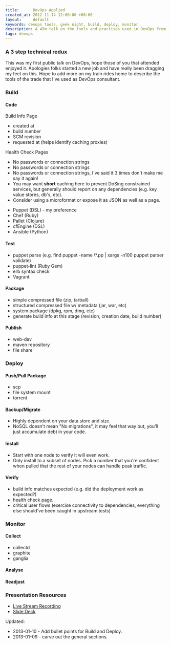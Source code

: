 ```yaml
---
title:      DevOps Applied
created_at: 2012-11-14 12:00:00 +00:00
layout:     default
keywords: devops tools, geek night, build, deploy, monitor
description: A 45m talk on the tools and practises used in DevOps from build to deployment to monitoring.
tags: devops
---
```


### A 3 step technical redux

This was my first public talk on DevOps, hope those of you that attended enjoyed it. Apologies folks started a new job and have really been dragging my feet on this. Hope to add more on my train rides home to describe the tools of the trade that I've used as DevOps consultant.

### Build

#### Code

Build Info Page

-   created at
-   build number
-   SCM revision
-   requested at (helps identify caching proxies)

Health Check Pages

-   No passwords or connection strings
-   No passwords or connection strings
-   No passwords or connection strings, I've said it 3 times don't make me say it again!
-   You may want **short** caching here to prevent DoSing constrained services, but generally should report on any dependencies (e.g. key value stores, db's, etc).
-   Consider using a microformat or expose it as JSON as well as a page.

<!-- -->

-   Puppet (DSL) - my preference
-   Chef (Ruby)
-   Pallet (Clojure)
-   cfEngine (DSL)
-   Ansible (Python)

#### Test

-   puppet parse (e.g. find puppet -name \\\*.pp | xargs -n100 puppet parser validate)
-   puppet-lint (Ruby Gem)
-   erb syntax check
-   Vagrant

#### Package

-   simple compressed file (zip, tarball)
-   structured compressed file w/ metadata (jar, war, etc)
-   system package (dpkg, rpm, dmg, etc)
-   generate build info at this stage (revision, creation date, build number)

#### Publish

-   web-dav
-   maven repository
-   file share

### Deploy

#### Push/Pull Package

-   scp
-   file system mount
-   torrent

#### Backup/Migrate

-   Highly dependent on your data store and size.
-   NoSQL doesn't mean "No migrations", it may feel that way but, you'll just accumulate debt in your code.

#### Install

-   Start with one node to verify it will even work.
-   Only install to a subset of nodes. Pick a number that you're confident when pulled that the rest of your nodes can handle peak traffic.

#### Verify

-   build info matches expected (e.g. did the deployment work as expected?)
-   health check page.
-   critical user flows (exercise connectivity to dependencies, everything else should've been caught in upstream tests)

### Monitor

#### Collect

-   collectd
-   graphite
-   ganglia

#### Analyse

#### Readjust

### Presentation Resources

-   [Live Stream Recording](https://new.livestream.com/accounts/1960766/events/1673605)
-   [Slide Deck](/media/pres/2012-11-14-DevopsApplied.pdf)

Updated:

-   2013-01-10 - Add bullet points for Build and Deploy.
-   2013-01-09 - carve out the general sections.
